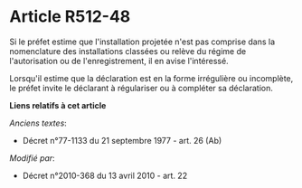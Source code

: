 # Article R512-48

Si le préfet estime que l'installation projetée n'est pas comprise dans la nomenclature des installations classées ou relève
du régime de l'autorisation ou de l'enregistrement, il en avise l'intéressé. 

Lorsqu'il estime que la déclaration est en la forme irrégulière ou incomplète, le préfet invite le déclarant à régulariser ou
à compléter sa déclaration.

**Liens relatifs à cet article**

_Anciens textes_:

  - Décret n°77-1133 du 21 septembre 1977 - art. 26 (Ab)

_Modifié par_:

  - Décret n°2010-368 du 13 avril 2010 - art. 22
